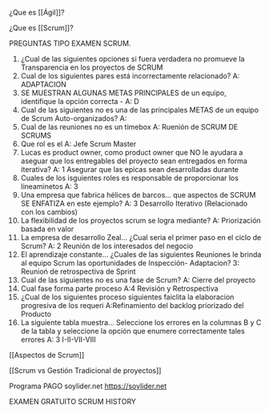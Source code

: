 ¿Que es [[Ágil]]?

¿Que es [[Scrum]]?


PREGUNTAS TIPO EXAMEN SCRUM.

1. ¿Cual de las siguientes opciones si fuera verdadera no promueve la Transparencia en los proyectos de SCRUM
2. Cual de los siguientes pares está incorrectamente relacionado? A: ADAPTACION
3. SE MUESTRAN ALGUNAS METAS PRINCIPALES de un equipo, identifique la opción correcta - A: D
4. Cual de las siguientes no es una de las principales METAS de un equipo de Scrum Auto-organizados? A:
5. Cual de las reuniones no es un timebox A: Ruenión de SCRUM DE SCRUMS
6. Que rol es el A: Jefe Scrum Master
7. Lucas es product owner, como product owner que NO le ayudara a aseguar que los entregables del proyecto sean entregados en forma iterativa? A: 1 Asegurar que las epicas sean desarrolladas durante 
8. Cuales de los isguientes roles es responsable de proporcionar los lineaminetos  A: 3
9. Una empresa que fabrica hélices de barcos... que aspectos de SCRUM SE ENFATIZA en este ejemplo? A: 3 Desarrollo Iterativo (Relacionado con los cambios)
10. La flexibilidad de los proyectos scrum se logra mediante? A: Priorización basada en valor
11. La empresa de desarrollo Zeal... ¿Cual seria el primer paso en el ciclo de Scrum? A: 2 Reunión de los interesados del negocio
12. El aprendizaje constante... ¿Cuales de las siguientes Reuniones le brinda al equipo Scrum las oportunidades de Inspección- Adaptacion? 3: Reunioń de retrospectiva de Sprint
13. Cual de las siguientes no es una fase de Scrum? A: Cierre del proyecto
14. Cual fase forma parte proceso A:4 Revisión y Retrospectiva
15. ¿Cual de los siguientes proceso siguientes faiclita la elaboracion progresiva de los requeri A:Refinamiento del backlog priorizado del Producto
16. La siguiente tabla muestra... Seleccione los errores en la columnas B y C de la tabla y seleccione la opción que enumere correctamente tales errores A: 3 I-II-VII-VIII


[[Aspectos de Scrum]]

[[Scrum vs Gestión Tradicional de proyectos]]

Programa PAGO soylider.net
https://soylider.net


EXAMEN GRATUITO SCRUM HISTORY
